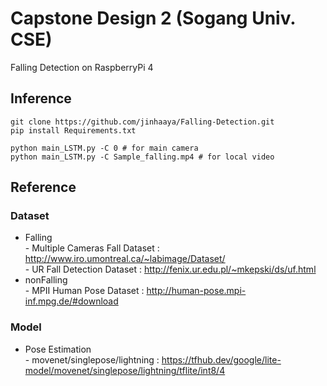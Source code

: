 <h1> Capstone Design 2 (Sogang Univ. CSE) </h1>

Falling Detection on RaspberryPi 4


## Inference

```
git clone https://github.com/jinhaaya/Falling-Detection.git
pip install Requirements.txt

python main_LSTM.py -C 0 # for main camera
python main_LSTM.py -C Sample_falling.mp4 # for local video
```


## Reference
### Dataset
- Falling</br>- Multiple Cameras Fall Dataset : http://www.iro.umontreal.ca/~labimage/Dataset/</br>- UR Fall Detection Dataset : http://fenix.ur.edu.pl/~mkepski/ds/uf.html
- nonFalling</br>- MPII Human Pose Dataset : http://human-pose.mpi-inf.mpg.de/#download
### Model
- Pose Estimation</br>- movenet/singlepose/lightning : https://tfhub.dev/google/lite-model/movenet/singlepose/lightning/tflite/int8/4
